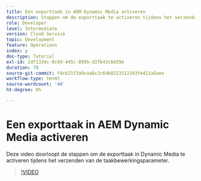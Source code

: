 ```yaml
---
title: Een exporttaak in AEM Dynamic Media activeren
description: Stappen om de exporttaak te activeren tijdens het verzenden van een taakbewerking in Dynamic Media.
role: Developer
level: Intermediate
version: Cloud Service
topic: Development
feature: Operations
index: y
doc-type: Tutorial
exl-id: 2df133dc-8c9d-445c-895b-d2fb43cbd39e
duration: 78
source-git-commit: f4c621f3a9caa8c2c64b8323312343fe421a5aee
workflow-type: tm+mt
source-wordcount: '46'
ht-degree: 0%

---
```


# Een exporttaak in AEM Dynamic Media activeren

Deze video doorloopt de stappen om de exporttaak in Dynamic Media te activeren tijdens het verzenden van de taakbewerkingsparameter.

>[!VIDEO](https://video.tv.adobe.com/v/335454?quality=12&learn=on)
